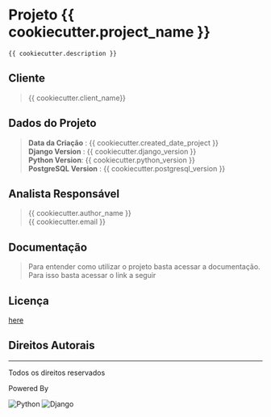 # Projeto {{ cookiecutter.project_name }}
    {{ cookiecutter.description }}
     
## Cliente
> {{ cookiecutter.client_name}}

## Dados do Projeto
> **Data da Criação** : {{ cookiecutter.created_date_project }} 
<br> **Django Version** : {{ cookiecutter.django_version }}
<br> **Python Version**: {{ cookiecutter.python_version }}
<br> **PostgreSQL Version** : {{ cookiecutter.postgresql_version }}

## Analista Responsável
> {{ cookiecutter.author_name }}  
{{ cookiecutter.email }}

## Documentação
> Para entender como utilizar o projeto basta acessar a documentação.  
  Para isso basta acessar o link a seguir   

## Licença
[here](LICENSE)

## Direitos Autorais

-----

Todos os direitos reservados

Powered By

![Python](https://www.python.org/static/img/python-logo.png)
![Django](https://static.djangoproject.com/img/logo-django.42234b631760.svg)